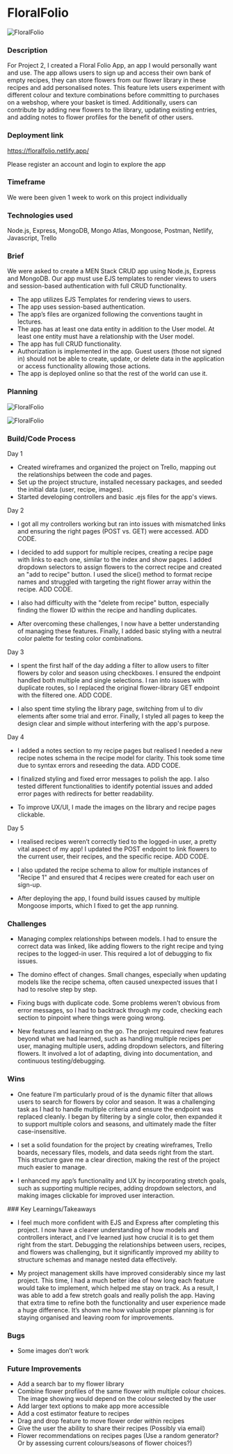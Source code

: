 # FloralFolio

![FloralFolio](<ReadMe Images/floralfolio-logo.png>)

### Description 

For Project 2, I created a Floral Folio App, an app I would personally want and use. The app allows users to sign up and access their own bank of empty recipes, they can store flowers from our flower library in these recipes and add personalised notes. This feature lets users experiment with different colour and texture combinations before committing to purchases on a webshop, where your basket is timed. Additionally, users can contribute by adding new flowers to the library, updating existing entries, and adding notes to flower profiles for the benefit of other users.

### Deployment link

https://floralfolio.netlify.app/

Please register an account and login to explore the app

### Timeframe

We were been given 1 week to work on this project individually

### Technologies used

Node.js, Express, MongoDB, Mongo Atlas, Mongoose, Postman, Netlify, Javascript, Trello

### Brief

We were asked to create a MEN Stack CRUD app using Node.js, Express and MongoDB. Our app must use EJS templates to render views to users and session-based authentication with full CRUD functionality.

- The app utilizes EJS Templates for rendering views to users.
- The app uses session-based authentication.
- The app’s files are organized following the conventions taught in lectures.
- The app has at least one data entity in addition to the User model. At least one entity must have a relationship with the User model.
- The app has full CRUD functionality.
- Authorization is implemented in the app. Guest users (those not signed in) should not be able to create, update, or delete data in the application or access functionality allowing those actions.
- The app is deployed online so that the rest of the world can use it.

### Planning

![FloralFolio](<ReadMe Images/floralfolio-wireframe.png>)

![FloralFolio](<ReadMe Images/floralfolio-trello.png>)

### Build/Code Process

Day 1
- Created wireframes and organized the project on Trello, mapping out the relationships between the code and pages.
- Set up the project structure, installed necessary packages, and seeded the initial data (user, recipe, images).
- Started developing controllers and basic .ejs files for the app's views.

Day 2
- I got all my controllers working but ran into issues with mismatched links and ensuring the right pages (POST vs. GET) were accessed. ADD CODE.

  
- I decided to add support for multiple recipes, creating a recipe page with links to each one, similar to the index and show pages. I added dropdown selectors to assign flowers to the correct recipe and created an "add to recipe" button. I used the slice() method to format recipe names and struggled with targeting the right flower array within the recipe. ADD CODE.

  
- I also had difficulty with the "delete from recipe" button, especially finding the flower ID within the recipe and handling duplicates.
- After overcoming these challenges, I now have a better understanding of managing these features. Finally, I added basic styling with a neutral color palette for testing color combinations.

Day 3
- I spent the first half of the day adding a filter to allow users to filter flowers by color and season using checkboxes. I ensured the endpoint handled both multiple and single selections. I ran into issues with duplicate routes, so I replaced the original flower-library GET endpoint with the filtered one. ADD CODE.


- I also spent time styling the library page, switching from ul to div elements after some trial and error. Finally, I styled all pages to keep the design clear and simple without interfering with the app's purpose.

Day 4
- I added a notes section to my recipe pages but realised I needed a new recipe notes schema in the recipe model for clarity. This took some time due to syntax errors and reseeding the data. ADD CODE.

  
- I finalized styling and fixed error messages to polish the app. I also tested different functionalities to identify potential issues and added error pages with redirects for better readability.
- To improve UX/UI, I made the images on the library and recipe pages clickable.

Day 5
- I realised recipes weren’t correctly tied to the logged-in user, a pretty vital aspect of my app! I updated the POST endpoint to link flowers to the current user, their recipes, and the specific recipe. ADD CODE.

  
- I also updated the recipe schema to allow for multiple instances of "Recipe 1" and ensured that 4 recipes were created for each user on sign-up.
- After deploying the app, I found build issues caused by multiple Mongoose imports, which I fixed to get the app running.

### Challenges

- Managing complex relationships between models. I had to ensure the correct data was linked, like adding flowers to the right recipe and tying recipes to the logged-in user. This required a lot of debugging to fix issues.

- The domino effect of changes. Small changes, especially when updating models like the recipe schema, often caused unexpected issues that I had to resolve step by step.

- Fixing bugs with duplicate code. Some problems weren’t obvious from error messages, so I had to backtrack through my code, checking each section to pinpoint where things were going wrong.

- New features and learning on the go. The project required new features beyond what we had learned, such as handling multiple recipes per user, managing multiple users, adding dropdown selectors, and filtering flowers. It involved a lot of adapting, diving into documentation, and continuous testing/debugging.

### Wins

- One feature I’m particularly proud of is the dynamic filter that allows users to search for flowers by color and season. It was a challenging task as I had to handle multiple criteria and ensure the endpoint was replaced cleanly. I began by filtering by a single color, then expanded it to support multiple colors and seasons, and ultimately made the filter case-insensitive.

- I set a solid foundation for the project by creating wireframes, Trello boards, necessary files, models, and data seeds right from the start. This structure gave me a clear direction, making the rest of the project much easier to manage.

- I enhanced my app’s functionality and UX by incorporating stretch goals, such as supporting multiple recipes, adding dropdown selectors, and making images clickable for improved user interaction.

### Key Learnings/Takeaways

- I feel much more confident with EJS and Express after completing this project. I now have a clearer understanding of how models and controllers interact, and I’ve learned just how crucial it is to get them right from the start. Debugging the relationships between users, recipes, and flowers was challenging, but it significantly improved my ability to structure schemas and manage nested data effectively.

- My project management skills have improved considerably since my last project. This time, I had a much better idea of how long each feature would take to implement, which helped me stay on track. As a result, I was able to add a few stretch goals and really polish the app. Having that extra time to refine both the functionality and user experience made a huge difference. It’s shown me how valuable proper planning is for staying organised and leaving room for improvements.

### Bugs

- Some images don’t work

### Future Improvements

- Add a search bar to my flower library
- Combine flower profiles of the same flower with multiple colour choices. The image showing would depend on the colour selected by the user
- Add larger text options to make app more accessible 
- Add a cost estimator feature to recipes
- Drag and drop feature to move flower order within recipes
- Give the user the ability to share their recipes (Possibly via email)
- Flower recommendations on recipes pages (Use a random generator? Or by assessing current colours/seasons of flower choices?)



